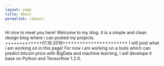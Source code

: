 ```yaml
---
layout: page
title: About
permalink: /about/
---
```


Hi nice to meet you here! Welcome to my blog. it is a simple and clean design blog where i can posted my projects.
+++++++++++++01.18.2018+++++++++++++++++++++++
I will post what i am working on in this page! For now i am working on a tools which can predict bitcoin price with BigData and machine learning, i will develope it base on Python and Tensorflow 1.2.0.
